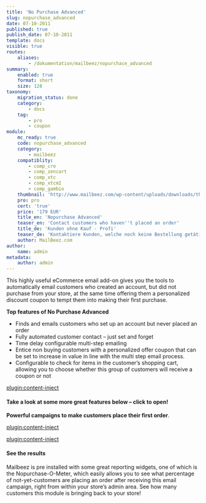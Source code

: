 ```yaml
---
title: 'No Purchase Advanced'
slug: nopurchase_advanced
date: 07-10-2011
published: true
publish_date: 07-10-2011
template: docs
visible: true
routes:
    aliases:
        - /dokumentation/mailbeez/nopurchace_advanced
summary:
    enabled: true
    format: short
    size: 128
taxonomy:
    migration_status: done
    category:
        - docs
    tag:
        - pro
        - coupon
module:
    mc_ready: true
    code: nopurchase_advanced
    category:
        - mailbeez
    compatiblity:
        - comp_cre
        - comp_zencart
        - comp_xtc
        - comp_xtcm2        
        - comp_gambio
    thumbnail: 'http://www.mailbeez.com/wp-content/uploads/downloads/thumbnails/2011/10/icon_321.png'
    pro: pro
    cert: 'true'
    price: '179 EUR'
    title_en: 'Nopurchase Advanced'
    teaser_en: 'Contact customers who haven''t placed an order'
    title_de: 'Kunden ohne Kauf - Profi'
    teaser_de: 'Kontaktiere Kunden, welche noch keine Bestellung getätigt haben.'
    author: MailBeez.com
author:
    name: admin
metadata:
    author: admin
---
```


This highly useful eCommerce email add-on gives you the tools to automatically email customers who created an account, but did not purchase from your store, at the same time offering them a personalized discount coupon to tempt them into making their first purchase.

**Top features of No Purchase Advanced**

- Finds and emails customers who set up an account but never placed an order
- Fully automated customer contact – just set and forget
- Time delay configurable multi-step emailing
- Entice non buying customers with a personalized offer coupon that can be set to increase in value in line with the multi step email process.
- Configurable to check for items in the customer’s shopping cart, allowing you to choose whether this group of customers will receive a coupon or not

[plugin:content-inject](/content_blocks/pro_responsive_template)

#### Take a look at some more great features below – click to open!

**Powerful campaigns to make customers place their first order**.  

[plugin:content-inject](/content_blocks/pro_coupon)

[plugin:content-inject](/content_blocks/pro_common_advantage)


#### See the results

Mailbeez is pre installed with some great reporting widgets, one of which is the Nopurchase-O-Meter, which easily allows you to see what percentage of not-yet-customers are placing an order after receiving this email campaign, right from within your store’s admin area. See how many customers this module is bringing back to your store!